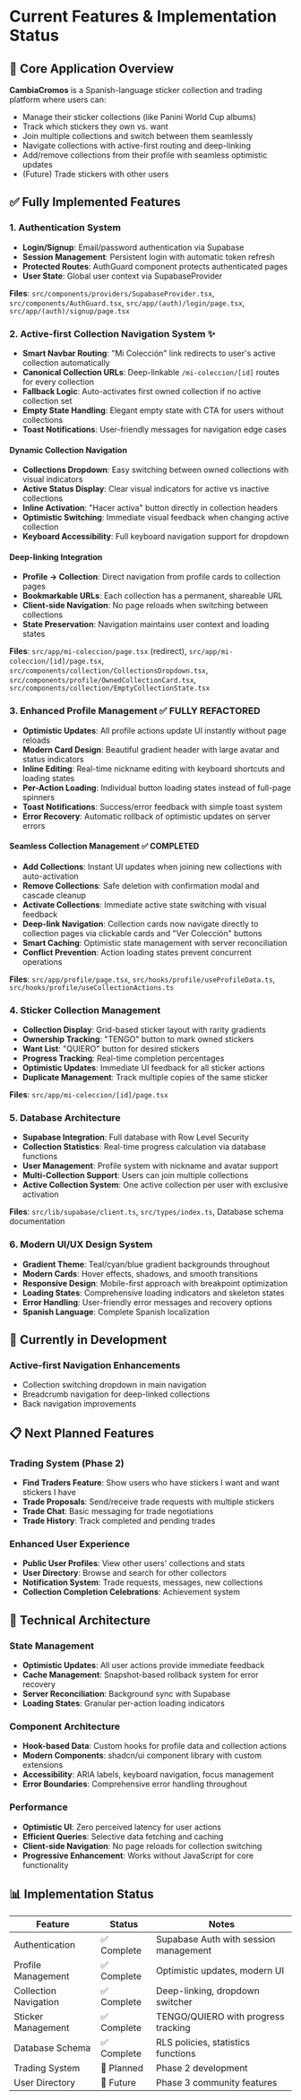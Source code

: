 # Current Features & Implementation Status

## 🎯 Core Application Overview

**CambiaCromos** is a Spanish-language sticker collection and trading platform where users can:

- Manage their sticker collections (like Panini World Cup albums)
- Track which stickers they own vs. want
- Join multiple collections and switch between them seamlessly
- Navigate collections with active-first routing and deep-linking
- Add/remove collections from their profile with seamless optimistic updates
- (Future) Trade stickers with other users

## ✅ Fully Implemented Features

### 1. Authentication System

- **Login/Signup**: Email/password authentication via Supabase
- **Session Management**: Persistent login with automatic token refresh
- **Protected Routes**: AuthGuard component protects authenticated pages
- **User State**: Global user context via SupabaseProvider

**Files**: `src/components/providers/SupabaseProvider.tsx`, `src/components/AuthGuard.tsx`, `src/app/(auth)/login/page.tsx`, `src/app/(auth)/signup/page.tsx`

### 2. Active-first Collection Navigation System ✨

- **Smart Navbar Routing**: "Mi Colección" link redirects to user's active collection automatically
- **Canonical Collection URLs**: Deep-linkable `/mi-coleccion/[id]` routes for every collection
- **Fallback Logic**: Auto-activates first owned collection if no active collection set
- **Empty State Handling**: Elegant empty state with CTA for users without collections
- **Toast Notifications**: User-friendly messages for navigation edge cases

#### Dynamic Collection Navigation

- **Collections Dropdown**: Easy switching between owned collections with visual indicators
- **Active Status Display**: Clear visual indicators for active vs inactive collections
- **Inline Activation**: "Hacer activa" button directly in collection headers
- **Optimistic Switching**: Immediate visual feedback when changing active collection
- **Keyboard Accessibility**: Full keyboard navigation support for dropdown

#### Deep-linking Integration

- **Profile → Collection**: Direct navigation from profile cards to collection pages
- **Bookmarkable URLs**: Each collection has a permanent, shareable URL
- **Client-side Navigation**: No page reloads when switching between collections
- **State Preservation**: Navigation maintains user context and loading states

**Files**: `src/app/mi-coleccion/page.tsx` (redirect), `src/app/mi-coleccion/[id]/page.tsx`, `src/components/collection/CollectionsDropdown.tsx`, `src/components/profile/OwnedCollectionCard.tsx`, `src/components/collection/EmptyCollectionState.tsx`

### 3. Enhanced Profile Management ✅ **FULLY REFACTORED**

- **Optimistic Updates**: All profile actions update UI instantly without page reloads
- **Modern Card Design**: Beautiful gradient header with large avatar and status indicators
- **Inline Editing**: Real-time nickname editing with keyboard shortcuts and loading states
- **Per-Action Loading**: Individual button loading states instead of full-page spinners
- **Toast Notifications**: Success/error feedback with simple toast system
- **Error Recovery**: Automatic rollback of optimistic updates on server errors

#### Seamless Collection Management ✅ **COMPLETED**

- **Add Collections**: Instant UI updates when joining new collections with auto-activation
- **Remove Collections**: Safe deletion with confirmation modal and cascade cleanup
- **Activate Collections**: Immediate active state switching with visual feedback
- **Deep-link Navigation**: Collection cards now navigate directly to collection pages via clickable cards and "Ver Colección" buttons
- **Smart Caching**: Optimistic state management with server reconciliation
- **Conflict Prevention**: Action loading states prevent concurrent operations

**Files**: `src/app/profile/page.tsx`, `src/hooks/profile/useProfileData.ts`, `src/hooks/profile/useCollectionActions.ts`

### 4. Sticker Collection Management

- **Collection Display**: Grid-based sticker layout with rarity gradients
- **Ownership Tracking**: "TENGO" button to mark owned stickers
- **Want List**: "QUIERO" button for desired stickers
- **Progress Tracking**: Real-time completion percentages
- **Optimistic Updates**: Immediate UI feedback for all sticker actions
- **Duplicate Management**: Track multiple copies of the same sticker

**Files**: `src/app/mi-coleccion/[id]/page.tsx`

### 5. Database Architecture

- **Supabase Integration**: Full database with Row Level Security
- **Collection Statistics**: Real-time progress calculation via database functions
- **User Management**: Profile system with nickname and avatar support
- **Multi-Collection Support**: Users can join multiple collections
- **Active Collection System**: One active collection per user with exclusive activation

**Files**: `src/lib/supabase/client.ts`, `src/types/index.ts`, Database schema documentation

### 6. Modern UI/UX Design System

- **Gradient Theme**: Teal/cyan/blue gradient backgrounds throughout
- **Modern Cards**: Hover effects, shadows, and smooth transitions
- **Responsive Design**: Mobile-first approach with breakpoint optimization
- **Loading States**: Comprehensive loading indicators and skeleton states
- **Error Handling**: User-friendly error messages and recovery options
- **Spanish Language**: Complete Spanish localization

## 🚧 Currently in Development

### Active-first Navigation Enhancements

- Collection switching dropdown in main navigation
- Breadcrumb navigation for deep-linked collections
- Back navigation improvements

## 📋 Next Planned Features

### Trading System (Phase 2)

- **Find Traders Feature**: Show users who have stickers I want and want stickers I have
- **Trade Proposals**: Send/receive trade requests with multiple stickers
- **Trade Chat**: Basic messaging for trade negotiations
- **Trade History**: Track completed and pending trades

### Enhanced User Experience

- **Public User Profiles**: View other users' collections and stats
- **User Directory**: Browse and search for other collectors
- **Notification System**: Trade requests, messages, new collections
- **Collection Completion Celebrations**: Achievement system

## 🔧 Technical Architecture

### State Management

- **Optimistic Updates**: All user actions provide immediate feedback
- **Cache Management**: Snapshot-based rollback system for error recovery
- **Server Reconciliation**: Background sync with Supabase
- **Loading States**: Granular per-action loading indicators

### Component Architecture

- **Hook-based Data**: Custom hooks for profile data and collection actions
- **Modern Components**: shadcn/ui component library with custom extensions
- **Accessibility**: ARIA labels, keyboard navigation, focus management
- **Error Boundaries**: Comprehensive error handling throughout

### Performance

- **Optimistic UI**: Zero perceived latency for user actions
- **Efficient Queries**: Selective data fetching and caching
- **Client-side Navigation**: No page reloads for collection switching
- **Progressive Enhancement**: Works without JavaScript for core functionality

## 📊 Implementation Status

| Feature               | Status      | Notes                                 |
| --------------------- | ----------- | ------------------------------------- |
| Authentication        | ✅ Complete | Supabase Auth with session management |
| Profile Management    | ✅ Complete | Optimistic updates, modern UI         |
| Collection Navigation | ✅ Complete | Deep-linking, dropdown switcher       |
| Sticker Management    | ✅ Complete | TENGO/QUIERO with progress tracking   |
| Database Schema       | ✅ Complete | RLS policies, statistics functions    |
| Trading System        | 🚧 Planned  | Phase 2 development                   |
| User Directory        | 📅 Future   | Phase 3 community features            |
